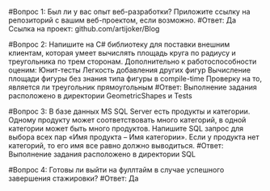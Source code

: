 #Вопрос 1:
Был ли у вас опыт веб-разработки? Приложите ссылку на репозиторий с вашим веб-проектом, если возможно.
#Ответ:
Да
Ссылка на проект:
github.com/artijoker/Blog

#Вопрос 2:
Напишите на C# библиотеку для поставки внешним клиентам, которая умеет вычислять площадь круга по радиусу и треугольника по трем сторонам. 
Дополнительно к работоспособности оценим:
Юнит-тесты
Легкость добавления других фигур
Вычисление площади фигуры без знания типа фигуры в compile-time
Проверку на то, является ли треугольник прямоугольным
#Ответ:
Выполнение задания расположено в директории GeometricShapes и Tests

#Вопрос 3:
В базе данных MS SQL Server есть продукты и категории. 
Одному продукту может соответствовать много категорий, 
в одной категории может быть много продуктов. 
Напишите SQL запрос для выбора всех пар «Имя продукта – Имя категории». 
Если у продукта нет категорий, то его имя все равно должно выводиться.
#Ответ:
Выполнение задания расположено в директории SQL


#Вопрос 4:
Готовы ли выйти на фуллтайм в случае успешного завершения стажировки?
#Ответ:
Да
